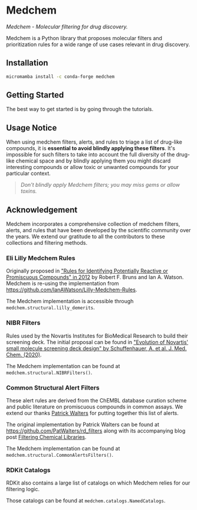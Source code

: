 # Medchem

_Medchem - Molecular filtering for drug discovery._

Medchem is a Python library that proposes molecular filters and prioritization rules for a wide range of use cases relevant in drug discovery.

## Installation

```bash
micromamba install -c conda-forge medchem
```

## Getting Started

The best way to get started is by going through the tutorials.

## Usage Notice

When using medchem filters, alerts, and rules to triage a list of drug-like compounds, it is **essential to avoid blindly applying these filters**. It's impossible for such filters to take into account the full diversity of the drug-like chemical space and by blindly applying them you might discard interesting compounds or allow toxic or unwanted compounds for your particular context.

> _Don't blindly apply Medchem filters; you may miss gems or allow toxins._

## Acknowledgement

Medchem incorporates a comprehensive collection of medchem filters, alerts, and rules that have been developed by the scientific community over the years. We extend our gratitude to all the contributors to these collections and filtering methods.


### Eli Lilly Medchem Rules

Originally proposed in ["Rules for Identifying Potentially Reactive or Promiscuous Compounds" in 2012](https://doi.org/10.1021/jm301008n) by Robert F. Bruns and Ian A. Watson. Medchem is re-using the implementation from <https://github.com/IanAWatson/Lilly-Medchem-Rules>.

The Medchem implementation is accessible through `medchem.structural.lilly_demerits`.

### NIBR Filters

Rules used by the Novartis Institutes for BioMedical Research to build their screening deck. The initial proposal can be found in ["Evolution of Novartis' small molecule screening deck design" by Schuffenhauer, A. et al. J. Med. Chem. (2020)](https://dx.doi.org/10.1021/acs.jmedchem.0c01332).

The Medchem implementation can be found at `medchem.structural.NIBRFilters()`.

### Common Structural Alert Filters

These alert rules are derived from the ChEMBL database curation scheme and public literature on promiscuous compounds in common assays. We extend our thanks [Patrick Walters](https://twitter.com/wpwalters) for putting together this list of alerts.

The original implementation by Patrick Walters can be found at <https://github.com/PatWalters/rd_filters> along with its accompanying blog post [Filtering Chemical Libraries](https://practicalcheminformatics.blogspot.com/2018/08/filtering-chemical-libraries.html).

The Medchem implementation can be found at `medchem.structural.CommonAlertsFilters()`.

### RDKit Catalogs

RDKit also contains a large list of catalogs on which Medchem relies for our filtering logic.

Those catalogs can be found at `medchem.catalogs.NamedCatalogs`.
